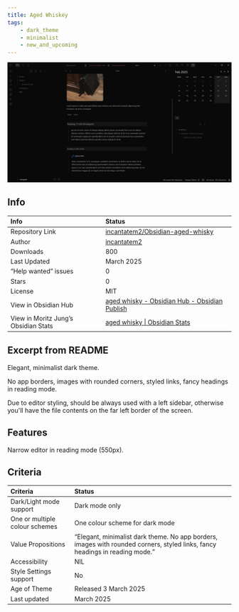 ```yaml
---
title: Aged Whiskey
tags:
    - dark_theme
    - minimalist
    - new_and_upcoming
---
```


<img src="https://raw.githubusercontent.com/incantatem2/Obsidian-aged-whisky/refs/heads/main/images/aged-whisky-screenshot.jpg">

## Info
| Info | Status |
| :--- | :--- |
| Repository Link | [incantatem2/Obsidian-aged-whisky](https://github.com/incantatem2/Obsidian-aged-whisky) |
| Author | [incantatem2](https://github.com/incantatem2) |
| Downloads | 800 |
| Last Updated | March 2025 |
| “Help wanted” issues | 0 |
| Stars | 0 |
| License | MIT |
| View in Obsidian Hub | [aged whisky \- Obsidian Hub \- Obsidian Publish](https://publish.obsidian.md/hub/02+-+Community+Expansions/02.05+All+Community+Expansions/Themes/aged+whisky) |
| View in Moritz Jung’s Obsidian Stats | [aged whisky \| Obsidian Stats](https://www.moritzjung.dev/obsidian-stats/themes/aged-whisky/) |

## Excerpt from README
Elegant, minimalist dark theme.  

No app borders, images with rounded corners, styled links, fancy headings in reading mode.

Due to editor styling, should be always used with a left sidebar, otherwise you'll have the file contents on the far left border of the screen.

## Features
Narrow editor in reading mode (550px).

## Criteria
| Criteria | Status | 
| :--- | :--- | 
| Dark/Light mode support | Dark mode only | 
| One or multiple colour schemes | One colour scheme for dark mode | 
| Value Propositions | “Elegant, minimalist dark theme. No app borders, images with rounded corners, styled links, fancy headings in reading mode.” | 
| Accessibility | NIL | 
| Style Settings support | No | 
| Age of Theme | Released 3 March 2025 | 
| Last updated | March 2025 | 